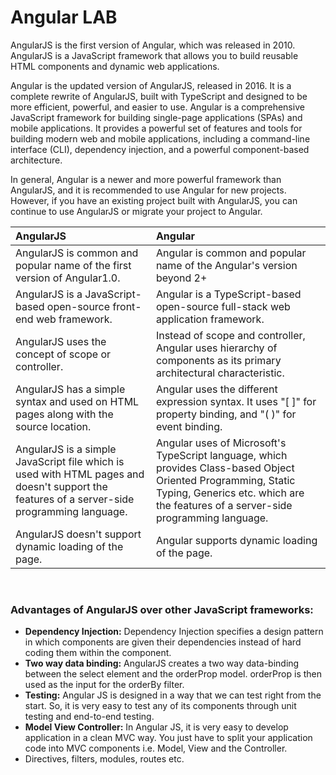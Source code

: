 # Angular LAB

AngularJS is the first version of Angular, which was released in 2010. AngularJS is a JavaScript framework that allows you to build reusable HTML components and dynamic web applications.

Angular is the updated version of AngularJS, released in 2016. It is a complete rewrite of AngularJS, built with TypeScript and designed to be more efficient, powerful, and easier to use. Angular is a comprehensive JavaScript framework for building single-page applications (SPAs) and mobile applications. It provides a powerful set of features and tools for building modern web and mobile applications, including a command-line interface (CLI), dependency injection, and a powerful component-based architecture.

In general, Angular is a newer and more powerful framework than AngularJS, and it is recommended to use Angular for new projects. However, if you have an existing project built with AngularJS, you can continue to use AngularJS or migrate your project to Angular.

| AngularJS                                                    | Angular                                                      |
| :----------------------------------------------------------- | :----------------------------------------------------------- |
| AngularJS is common and popular name of the first version of Angular1.0. | Angular is common and popular name of the Angular's version beyond 2+ |
| AngularJS is a JavaScript-based open-source front-end web framework. | Angular is a TypeScript-based open-source full-stack web application framework. |
| AngularJS uses the concept of scope or controller.           | Instead of scope and controller, Angular uses hierarchy of components as its primary architectural characteristic. |
| AngularJS has a simple syntax and used on HTML pages along with the source location. | Angular uses the different expression syntax. It uses "[ ]" for property binding, and "( )" for event binding. |
| AngularJS is a simple JavaScript file which is used with HTML pages and doesn't support the features of a server-side programming language. | Angular uses of Microsoft's TypeScript language, which provides Class-based Object Oriented Programming, Static Typing, Generics etc. which are the features of a server-side programming language. |
| AngularJS doesn't support dynamic loading of the page.       | Angular supports dynamic loading of the page.                |

<br/>

### Advantages of AngularJS over other JavaScript frameworks:

- **Dependency Injection:** Dependency Injection specifies a design pattern in which components are given their dependencies instead of hard coding them within the component.
- **Two way data binding:** AngularJS creates a two way data-binding between the select element and the orderProp model. orderProp is then used as the input for the orderBy filter.
- **Testing:** Angular JS is designed in a way that we can test right from the start. So, it is very easy to test any of its components through unit testing and end-to-end testing.
- **Model View Controller:** In Angular JS, it is very easy to develop application in a clean MVC way. You just have to split your application code into MVC components i.e. Model, View and the Controller.
- Directives, filters, modules, routes etc.